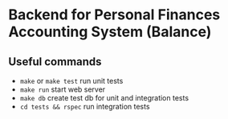 # Backend for Personal Finances Accounting System (Balance)

## Useful commands
- `make` or `make test` run unit tests
- `make run` start web server
- `make db` create test db for unit and integration tests
- `cd tests && rspec` run integration tests
